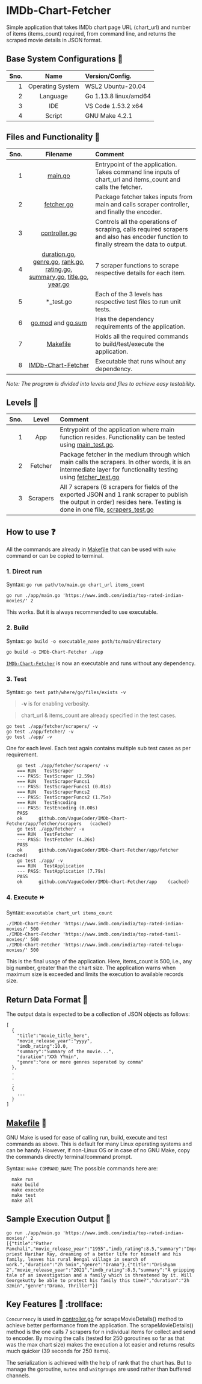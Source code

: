 # IMDb-Chart-Fetcher
Simple application that takes IMDb chart page URL (chart_url) and number of items (items_count) required, from command line, and returns the scraped movie details in JSON format.

## Base System Configurations :wrench:
**Sno.** | **Name** | **Version/Config.**
-------: | :------: | :------------------
1 | Operating System | WSL2 Ubuntu-20.04 
2 | Language | Go 1.13.8 linux/amd64
3 | IDE | VS Code 1.53.2 x64
4 | Script | GNU Make 4.2.1

## Files and Functionality :open_file_folder:
**Sno.** | **Filename** | **Comment**
-------: | :----------: | :----------
1 | [main.go](https://github.com/VagueCoder/IMDb-Chart-Fetcher/blob/master/app/main.go) | Entrypoint of the application. Takes command line inputs of chart_url and items_count and calls the fetcher.
2 | [fetcher.go](https://github.com/VagueCoder/IMDb-Chart-Fetcher/blob/master/app/fetcher/fetcher.go) | Package fetcher takes inputs from main and calls scraper controller, and finally the encoder.
3 | [controller.go](https://github.com/VagueCoder/IMDb-Chart-Fetcher/blob/master/app/fetcher/scrapers/controller.go) | Controls all the operations of scraping, calls required scrapers and also has encoder function to finally stream the data to output.
4 | [duration.go](https://github.com/VagueCoder/IMDb-Chart-Fetcher/blob/master/app/fetcher/scrapers/duration.go), [genre.go](https://github.com/VagueCoder/IMDb-Chart-Fetcher/blob/master/app/fetcher/scrapers/genre.go), [rank.go](https://github.com/VagueCoder/IMDb-Chart-Fetcher/blob/master/app/fetcher/scrapers/rank.go), [rating.go](https://github.com/VagueCoder/IMDb-Chart-Fetcher/blob/master/app/fetcher/scrapers/rating.go), [summary.go](https://github.com/VagueCoder/IMDb-Chart-Fetcher/blob/master/app/fetcher/scrapers/summary.go), [title.go](https://github.com/VagueCoder/IMDb-Chart-Fetcher/blob/master/app/fetcher/scrapers/title.go), [year.go](https://github.com/VagueCoder/IMDb-Chart-Fetcher/blob/master/app/fetcher/scrapers/year.go) | 7 scraper functions to scrape respective details for each item.
5 | *_test.go | Each of the 3 levels has respective test files to run unit tests.
6 | [go.mod](https://github.com/VagueCoder/IMDb-Chart-Fetcher/blob/master/go.mod) and [go.sum](https://github.com/VagueCoder/IMDb-Chart-Fetcher/blob/master/go.sum) | Has the dependency requirements of the application.
7 | [Makefile](https://github.com/VagueCoder/IMDb-Chart-Fetcher/blob/master/Makefile) | Holds all the required commands to build/test/execute the application.
8 | [IMDb-Chart-Fetcher](https://github.com/VagueCoder/IMDb-Chart-Fetcher/blob/master/IMDb-Chart-Fetcher) | Executable that runs wihout any dependency.

_Note: The program is divided into levels and files to achieve easy testability._

## Levels :1234:
**Sno.** | **Level** | **Comment**
-------: | :-------: | :----------
1 | App | Entrypoint of the application where main function resides. Functionality can be tested using [main_test.go](https://github.com/VagueCoder/IMDb-Chart-Fetcher/blob/master/app/main_test.go).
2 | Fetcher | Package fetcher in the medium through which main calls the scrapers. In other words, it is an intermediate layer for functionality testing using [fetcher_test.go](https://github.com/VagueCoder/IMDb-Chart-Fetcher/blob/master/app/fetcher/fetcher_test.go)
3 | Scrapers | All 7 scrapers (6 scrapers for fields of the exported JSON and 1 rank scraper to publish the output in order) resides here. Testing is done in one file, [scrapers_test.go](https://github.com/VagueCoder/IMDb-Chart-Fetcher/blob/master/app/fetcher/scrapers/scrapers_test.go)

## How to use :question:
All the commands are already in [Makefile](https://github.com/VagueCoder/IMDb-Chart-Fetcher/blob/master/Makefile) that can be used with `make` command or can be copied to terminal.

### 1. Direct run
Syntax: `go run path/to/main.go chart_url items_count`

```
go run ./app/main.go 'https://www.imdb.com/india/top-rated-indian-movies/' 2
```
This works. But it is always recommended to use executable.

### 2. Build
Syntax: `go build -o executable_name path/to/main/directory`

```
go build -o IMDb-Chart-Fetcher ./app
```
[`IMDb-Chart-Fetcher`](https://github.com/VagueCoder/IMDb-Chart-Fetcher/blob/master/IMDb-Chart-Fetcher) is now an executable and runs without any dependency.

### 3. Test
Syntax: `go test path/where/go/files/exists -v`
> **-v** is for enabling verbosity.

> chart_url & items_count are already specified in the test cases.

```
go test ./app/fetcher/scrapers/ -v
go test ./app/fetcher/ -v
go test ./app/ -v
```
One for each level. Each test again contains multiple sub test cases as per requirement.
```
    go test ./app/fetcher/scrapers/ -v
    === RUN   TestScraper
    --- PASS: TestScraper (2.59s)
    === RUN   TestScraperFuncs1
    --- PASS: TestScraperFuncs1 (0.01s)
    === RUN   TestScraperFuncs2
    --- PASS: TestScraperFuncs2 (1.75s)
    === RUN   TestEncoding
    --- PASS: TestEncoding (0.00s)
    PASS
    ok      github.com/VagueCoder/IMDb-Chart-Fetcher/app/fetcher/scrapers   (cached)
    go test ./app/fetcher/ -v
    === RUN   TestFetcher
    --- PASS: TestFetcher (4.26s)
    PASS
    ok      github.com/VagueCoder/IMDb-Chart-Fetcher/app/fetcher    (cached)
    go test ./app/ -v
    === RUN   TestApplication
    --- PASS: TestApplication (7.79s)
    PASS
    ok      github.com/VagueCoder/IMDb-Chart-Fetcher/app    (cached)
```

### 4. Execute :fast_forward:
Syntax: `executable chart_url items_count`

```
./IMDb-Chart-Fetcher 'https://www.imdb.com/india/top-rated-indian-movies/' 500
./IMDb-Chart-Fetcher 'https://www.imdb.com/india/top-rated-tamil-movies/' 500
./IMDb-Chart-Fetcher 'https://www.imdb.com/india/top-rated-telugu-movies/' 500
```
This is the final usage of the application. Here, items_count is 500, i.e., any big number, greater than the chart size. The application warns when maximum size is exceeded and limits the execution to available records size.

## Return Data Format :page_with_curl:
The output data is expected to be a collection of JSON objects as follows:
```
[
  {
    "title":"movie_title_here",
    "movie_release_year":"yyyy",
    "imdb_rating":10.0,
    "summary":"Summary of the movie...",
    "duration":"XXh YYmin",
    "genre":"one or more genres seperated by comma"
  },
  .
  .
  .
  {
    ...
  }
]
```

## [Makefile](https://github.com/VagueCoder/IMDb-Chart-Fetcher/blob/master/Makefile) :floppy_disk:
GNU Make is used for ease of calling run, build, execute and test commands as above. This is default for many Linux operating systems and can be handy. However, if non-Linux OS or in case of no GNU Make, copy the commands directly terminal/command prompt.

Syntax: `make COMMAND_NAME`
The possible commands here are:
```
  make run
  make build
  make execute
  make test
  make all
```

## Sample Execution Output :runner:
```
go run ./app/main.go 'https://www.imdb.com/india/top-rated-indian-movies/' 2
[{"title":"Pather Panchali","movie_release_year":"1955","imdb_rating":8.5,"summary":"Impoverished priest Harihar Ray, dreaming of a better life for himself and his family, leaves his rural Bengal village in search of work.","duration":"2h 5min","genre":"Drama"},{"title":"Drishyam 2","movie_release_year":"2021","imdb_rating":8.5,"summary":"A gripping tale of an investigation and a family which is threatened by it. Will Georgekutty be able to protect his family this time?","duration":"2h 32min","genre":"Drama, Thriller"}]
```

## Key Features :key: :trollface:
`Concurrency` is used in [controller.go](https://github.com/VagueCoder/IMDb-Chart-Fetcher/blob/master/app/fetcher/scrapers/controller.go) for scrapeMovieDetails() method to achieve better performance from the application. The scrapeMovieDetails() method is the one calls 7 scrapers for n individual items for collect and send to encoder. By moving the calls (tested for 250 goroutines so far as that was the max chart size) makes the execution a lot easier and returns results much quicker (39 seconds for 250 items).

The serialization is achieved with the help of rank that the chart has. But to manage the goroutine, `mutex` and `waitgroups` are used rather than buffered channels.
